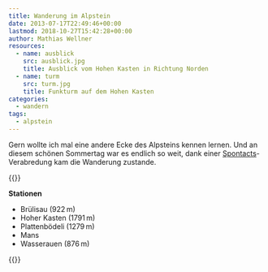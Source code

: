 ```yaml
---
title: Wanderung im Alpstein
date: 2013-07-17T22:49:46+00:00
lastmod: 2018-10-27T15:42:28+00:00
author: Mathias Wellner
resources:
  - name: ausblick
    src: ausblick.jpg
    title: Ausblick vom Hohen Kasten in Richtung Norden
  - name: turm
    src: turm.jpg
    title: Funkturm auf dem Hohen Kasten
categories:
  - wandern
tags:
  - alpstein
---
```

Gern wollte ich mal eine andere Ecke des Alpsteins kennen lernen. Und an diesem schönen Sommertag war es endlich so weit, dank einer [Spontacts](http://www.spontacts.com)-Verabredung kam die Wanderung zustande. 
<!--more-->

{{<responsive-image name="ausblick">}}

**Stationen**

  * Brülisau (922&thinsp;m)
  * Hoher Kasten (1791&thinsp;m)
  * Plattenbödeli (1279&thinsp;m)
  * Mans
  * Wasserauen (876&thinsp;m)

{{<responsive-image name="turm">}}